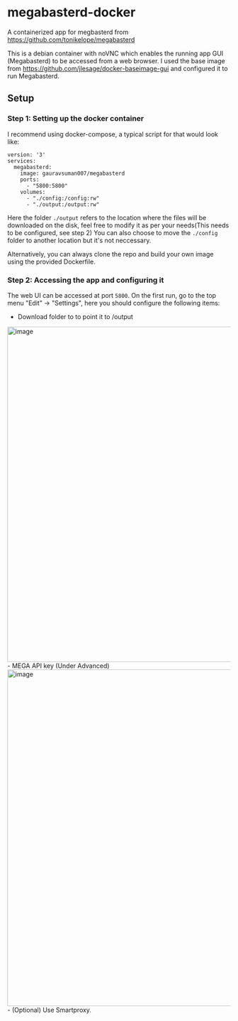 # megabasterd-docker

A containerized app for megbasterd from https://github.com/tonikelope/megabasterd

This is a debian container with noVNC which enables the running app GUI (Megabasterd) to be accessed from a web browser. I used the base image from https://github.com/jlesage/docker-baseimage-gui and configured it to run Megabasterd.

## Setup
### Step 1: Setting up the docker container
I recommend using docker-compose, a typical script for that would look like:
```
version: '3'
services:
  megabasterd:
    image: gauravsuman007/megabasterd
    ports:
      - "5800:5800"
    volumes:
      - "./config:/config:rw"
      - "./output:/output:rw"
```

Here the folder `./output` refers to the location where the files will be downloaded on the disk, feel free to modify it as per your needs(This needs to be configured, see step 2)
You can also choose to move the `./config` folder to another location but it's not neccessary.

Alternatively, you can always clone the repo and build your own image using the provided Dockerfile.

### Step 2: Accessing the app and configuring it
The web UI can be accessed at port `5800`.
On the first run, go to the top menu "Edit" -> "Settings", here you should configure the following items:
- Download folder to to point it to /output
<img width="755" alt="image" src="https://user-images.githubusercontent.com/16671262/191015820-803abd22-6aa3-4c6f-aaa0-85204fd065a4.png">
- MEGA API key (Under Advanced)
<img width="758" alt="image" src="https://user-images.githubusercontent.com/16671262/191016225-c36cb218-9b70-4e5d-afb8-fafd707fa239.png">
- (Optional) Use Smartproxy.

